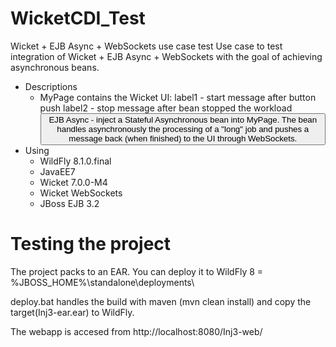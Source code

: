 WicketCDI_Test
==============

Wicket + EJB Async + WebSockets use case test
Use case to test integration of Wicket + EJB Async + WebSockets with the goal of achieving asynchronous beans.
+ Descriptions
  - MyPage contains the Wicket UI: 
    label1 - start message after button push
    label2 - stop message after bean stopped the workload
    		<button>EJB Async - inject a Stateful Asynchronous bean into MyPage. The bean handles asynchronously the processing of a "long" job 
			and pushes a message back (when finished) to the UI through WebSockets.
+ Using
	- WildFly 8.1.0.final
	- JavaEE7
	- Wicket 7.0.0-M4
	- Wicket WebSockets
	- JBoss EJB 3.2

Testing the project
=======
The project packs to an EAR. You can deploy it to WildFly 8 = %JBOSS_HOME%\standalone\deployments\

deploy.bat handles the build with maven (mvn clean install) and copy the target(Inj3-ear.ear) to WildFly.

The webapp is accesed from http://localhost:8080/Inj3-web/



